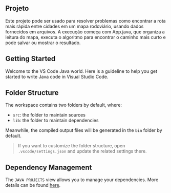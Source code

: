 ## Projeto
Este projeto pode ser usado para resolver problemas como encontrar a rota mais rápida entre cidades em um mapa rodoviário, usando dados fornecidos em arquivos. A execução começa com App.java, que organiza a leitura do mapa, executa o algoritmo para encontrar o caminho mais curto e pode salvar ou mostrar o resultado.


## Getting Started

Welcome to the VS Code Java world. Here is a guideline to help you get started to write Java code in Visual Studio Code.

## Folder Structure

The workspace contains two folders by default, where:

- `src`: the folder to maintain sources
- `lib`: the folder to maintain dependencies

Meanwhile, the compiled output files will be generated in the `bin` folder by default.

> If you want to customize the folder structure, open `.vscode/settings.json` and update the related settings there.

## Dependency Management

The `JAVA PROJECTS` view allows you to manage your dependencies. More details can be found [here](https://github.com/microsoft/vscode-java-dependency#manage-dependencies).
